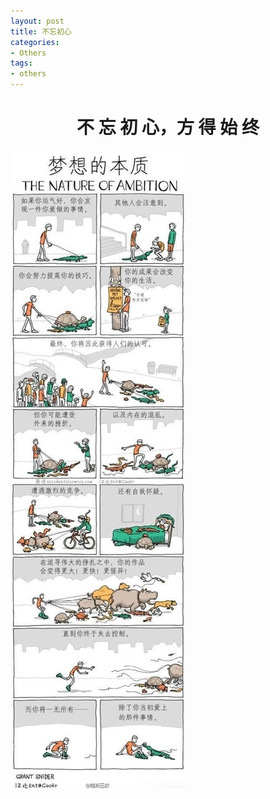 ```yaml
---
layout: post
title: 不忘初心
categories:
- Others
tags:
- others
---
```


<h1><center><b>不 忘 初 心，方 得 始 终</b></center></h1>



![](/images/chu-xin.jpg)


